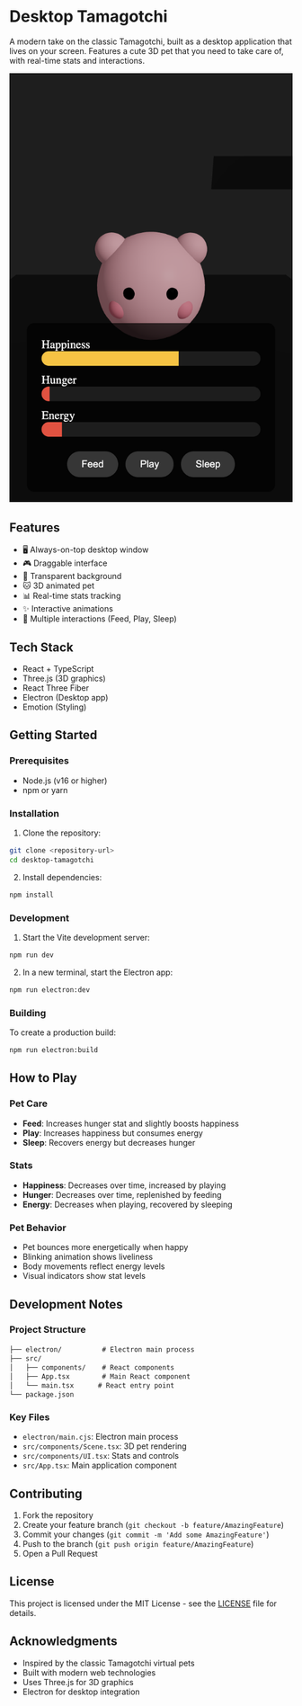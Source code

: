 # Desktop Tamagotchi

A modern take on the classic Tamagotchi, built as a desktop application that lives on your screen. Features a cute 3D pet that you need to take care of, with real-time stats and interactions.

![Tamagotchi Preview](preview.png)

## Features

- 🖥️ Always-on-top desktop window
- 🎮 Draggable interface
- 🎨 Transparent background
- 🐱 3D animated pet
- 📊 Real-time stats tracking
- ✨ Interactive animations
- 🎯 Multiple interactions (Feed, Play, Sleep)

## Tech Stack

- React + TypeScript
- Three.js (3D graphics)
- React Three Fiber
- Electron (Desktop app)
- Emotion (Styling)

## Getting Started

### Prerequisites

- Node.js (v16 or higher)
- npm or yarn

### Installation

1. Clone the repository:
```bash
git clone <repository-url>
cd desktop-tamagotchi
```

2. Install dependencies:
```bash
npm install
```

### Development

1. Start the Vite development server:
```bash
npm run dev
```

2. In a new terminal, start the Electron app:
```bash
npm run electron:dev
```

### Building

To create a production build:
```bash
npm run electron:build
```

## How to Play

### Pet Care
- **Feed**: Increases hunger stat and slightly boosts happiness
- **Play**: Increases happiness but consumes energy
- **Sleep**: Recovers energy but decreases hunger

### Stats
- **Happiness**: Decreases over time, increased by playing
- **Hunger**: Decreases over time, replenished by feeding
- **Energy**: Decreases when playing, recovered by sleeping

### Pet Behavior
- Pet bounces more energetically when happy
- Blinking animation shows liveliness
- Body movements reflect energy levels
- Visual indicators show stat levels

## Development Notes

### Project Structure
```
├── electron/          # Electron main process
├── src/
│   ├── components/    # React components
│   ├── App.tsx        # Main React component
│   └── main.tsx      # React entry point
└── package.json
```

### Key Files
- `electron/main.cjs`: Electron main process
- `src/components/Scene.tsx`: 3D pet rendering
- `src/components/UI.tsx`: Stats and controls
- `src/App.tsx`: Main application component

## Contributing

1. Fork the repository
2. Create your feature branch (`git checkout -b feature/AmazingFeature`)
3. Commit your changes (`git commit -m 'Add some AmazingFeature'`)
4. Push to the branch (`git push origin feature/AmazingFeature`)
5. Open a Pull Request

## License

This project is licensed under the MIT License - see the [LICENSE](LICENSE) file for details.

## Acknowledgments

- Inspired by the classic Tamagotchi virtual pets
- Built with modern web technologies
- Uses Three.js for 3D graphics
- Electron for desktop integration 